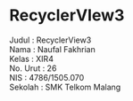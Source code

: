 # RecyclerVIew3

Judul     : RecyclerView3<br/>
Nama      : Naufal Fakhrian<br/>
Kelas     : XIR4<br/>
No. Urut  : 26<br/>
NIS       : 4786/1505.070<br/>
Sekolah   : SMK Telkom Malang<br/>

